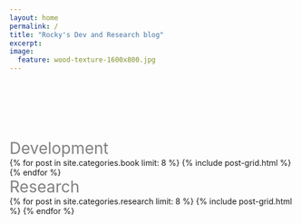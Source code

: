 ```yaml
---
layout: home
permalink: /
title: "Rocky's Dev and Research blog"
excerpt:
image:
  feature: wood-texture-1600x800.jpg
---
```




<div style="text-align:left">
  <span style = " font-size:2em;  color: gray;">
    &nbsp;<br />
    &nbsp;<br />
    &nbsp;<br />
    Development
  </span>
</div>
<div class="tiles">
    {% for post in site.categories.book limit: 8 %}
        {% include post-grid.html %}
    {% endfor %}
</div>

<div style="text-align:left">
  <span style = " font-size:2em;  color: gray;">
    Research
  </span>
</div>
<div class="tiles">
    {% for post in site.categories.research limit: 8 %}
        {% include post-grid.html %}
    {% endfor %}
</div>
